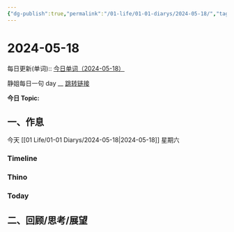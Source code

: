 ```yaml
---
{"dg-publish":true,"permalink":"/01-life/01-01-diarys/2024-05-18/","tags":["Diary"]}
---
```



# 2024-05-18
每日更新(单词)::
[今日单词（2024-05-18）](https://www.123pan.com/s/FckCjv-cjUUA.html)

静姐每日一句 day __
[跳转链接](https://www.123pan.com/FileView?fileId=5435933&shareKey=FckCjv-cjUUA&sharePwd=)

**今日 Topic:** 
## 一、作息
今天 [[01 Life/01-01 Diarys/2024-05-18\|2024-05-18]] 星期六

### Timeline

### Thino

### Today



## 二、回顾/思考/展望







